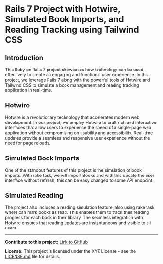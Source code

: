 # Rails 7 Project with Hotwire, Simulated Book Imports, and Reading Tracking using Tailwind CSS

## Introduction

This Ruby on Rails 7 project showcases how technology can be used effectively to create an engaging and functional user experience. In this project, we leverage Rails 7 along with the powerful tools of Hotwire and Tailwind CSS to simulate a book management and reading tracking application in real-time.

## Hotwire

Hotwire is a revolutionary technology that accelerates modern web development. In our project, we employ Hotwire to craft rich and interactive interfaces that allow users to experience the speed of a single-page web application without compromising on usability and accessibility. Real-time updates provide a seamless and responsive user experience without the need for page reloads.

## Simulated Book Imports

One of the standout features of this project is the simulation of book imports. With rake task, we will import Books and with this update the user interface without refresh, this can be easy changed to some API endpoint.

## Simulated Reading

The project also includes a reading simulation feature, also using rake task where can mark books as read. This enables them to track their reading progress for each book in their library. The seamless integration with Hotwire ensures that reading updates are instantaneous and visible to all users.

---

**Contribute to this project:** [Link to GitHub](https://github.com/rodrigotoledo/your-project)

**License:** This project is licensed under the XYZ License - see the [LICENSE.md](LICENSE.md) file for details.
